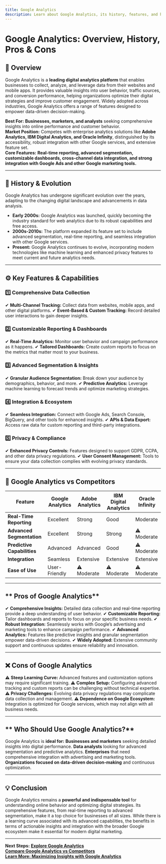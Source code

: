 ```yaml
---
title: Google Analytics
description: Learn about Google Analytics, its history, features, and how it compares to other digital analytics platforms.
---
```


# **Google Analytics: Overview, History, Pros & Cons**

## **📌 Overview**  
Google Analytics is a **leading digital analytics platform** that enables businesses to collect, analyze, and leverage data from their websites and mobile apps. It provides valuable insights into user behavior, traffic sources, and conversion performance, helping organizations optimize their digital strategies and improve customer engagement. Widely adopted across industries, Google Analytics offers a range of features designed to empower data-driven decision-making.

 **Best For:** **Businesses, marketers, and analysts** seeking comprehensive insights into online performance and customer behavior.  
 **Market Position:** Competes with enterprise analytics solutions like **Adobe Analytics, IBM Digital Analytics, and Oracle Infinity**, distinguished by its accessibility, robust integration with other Google services, and extensive feature set.  
 **Core Features:** **Real-time reporting, advanced segmentation, customizable dashboards, cross-channel data integration, and strong integration with Google Ads and other Google marketing tools.**

---

## **📜 History & Evolution**  
Google Analytics has undergone significant evolution over the years, adapting to the changing digital landscape and advancements in data analysis.

- **Early 2000s:** Google Analytics was launched, quickly becoming the industry standard for web analytics due to its robust capabilities and free access.
- **2000s-2010s:** The platform expanded its feature set to include advanced segmentation, real-time reporting, and seamless integration with other Google services.
- **Present:** Google Analytics continues to evolve, incorporating modern technologies like machine learning and enhanced privacy features to meet current and future analytics needs.

---

## **⚙️ Key Features & Capabilities**

### **1️⃣ Comprehensive Data Collection**
✔ **Multi-Channel Tracking:** Collect data from websites, mobile apps, and other digital platforms.
✔ **Event-Based & Custom Tracking:** Record detailed user interactions to gain deeper insights.

### **2️⃣ Customizable Reporting & Dashboards**
✔ **Real-Time Analytics:** Monitor user behavior and campaign performance as it happens.
✔ **Tailored Dashboards:** Create custom reports to focus on the metrics that matter most to your business.

### **3️⃣ Advanced Segmentation & Insights**
✔ **Granular Audience Segmentation:** Break down your audience by demographics, behavior, and more.
✔ **Predictive Analytics:** Leverage machine learning to forecast trends and optimize marketing strategies.

### **4️⃣ Integration & Ecosystem**
✔ **Seamless Integration:** Connect with Google Ads, Search Console, BigQuery, and other tools for enhanced insights.
✔ **APIs & Data Export:** Access raw data for custom reporting and third-party integrations.

### **5️⃣ Privacy & Compliance**
✔ **Enhanced Privacy Controls:** Features designed to support GDPR, CCPA, and other data privacy regulations.
✔ **User Consent Management:** Tools to ensure your data collection complies with evolving privacy standards.

---

## **🔄 Google Analytics vs Competitors**

| Feature                   | Google Analytics  | Adobe Analytics  | IBM Digital Analytics | Oracle Infinity    |
|---------------------------|-------------------|------------------|-----------------------|--------------------|
| **Real-Time Reporting**   |  Excellent      |  Strong        |  Good               |  Moderate        |
| **Advanced Segmentation** |  Excellent      |  Strong        |  Strong             | ⚠ Moderate         |
| **Predictive Capabilities**|  Advanced       |  Advanced      |  Good               | ⚠ Moderate         |
| **Integration**           |  Seamless       |  Extensive     |  Extensive          |  Extensive       |
| **Ease of Use**           |  User-Friendly  | ⚠ Moderate      | ⚠ Moderate           | ⚠ Moderate        |

---

## ** Pros of Google Analytics**
✔ **Comprehensive Insights:** Detailed data collection and real-time reporting provide a deep understanding of user behavior.
✔ **Customizable Reporting:** Tailor dashboards and reports to focus on your specific business needs.
✔ **Robust Integration:** Seamlessly works with Google’s advertising and marketing tools to enhance campaign performance.
✔ **Advanced Analytics:** Features like predictive insights and granular segmentation empower data-driven decisions.
✔ **Widely Adopted:** Extensive community support and continuous updates ensure reliability and innovation.

---

## **❌ Cons of Google Analytics**
⚠ **Steep Learning Curve:** Advanced features and customization options may require significant training.
⚠ **Complex Setup:** Configuring advanced tracking and custom reports can be challenging without technical expertise.
⚠ **Privacy Challenges:** Evolving data privacy regulations may complicate data collection and management.
⚠ **Dependence on Google Ecosystem:** Integration is optimized for Google services, which may not align with all business needs.

---

## ** Who Should Use Google Analytics?**
Google Analytics is **ideal for:**
 **Businesses and marketers** seeking detailed insights into digital performance.
 **Data analysts** looking for advanced segmentation and predictive analytics.
 **Enterprises** that need comprehensive integration with advertising and marketing tools.
 **Organizations focused on data-driven decision-making** and continuous optimization.

---

## **💡 Conclusion**
Google Analytics remains a **powerful and indispensable tool** for understanding online behavior and optimizing digital strategies. Its comprehensive features, from real-time reporting to advanced segmentation, make it a top choice for businesses of all sizes. While there is a learning curve associated with its advanced capabilities, the benefits in terms of actionable insights and integration with the broader Google ecosystem make it essential for modern digital marketing.

---

 **Next Steps:**
 **[Explore Google Analytics](https://marketingplatform.google.com/about/analytics/)**  
 **[Compare Google Analytics vs Competitors](#)**  
 **[Learn More: Maximizing Insights with Google Analytics](#)**

